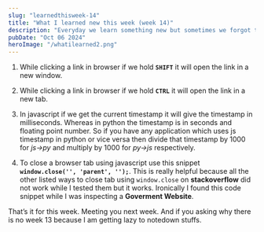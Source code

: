 ```yaml
---
slug: "learnedthisweek-14"
title: "What I learned new this week (week 14)"
description: "Everyday we learn something new but sometimes we forgot that because did not note that down. Specially I do, so I started to write down a small brief about everything I learned. And decided to share that with everyone on weekly basis so that others might learn something new."
pubDate: "Oct 06 2024"
heroImage: "/whatilearned2.png"
---
```




1. While clicking a link in browser if we hold **`SHIFT`** it will open the link in a new window.

2. While clicking a link in browser if we hold **`CTRL`** it will open the link in a new tab.

3. In javascript if we get the current timestamp it will give the timestamp in milliseconds.
Whereas in python the timestamp is in seconds and floating point number.
So if you have any application which uses js timestamp in python or vice versa then divide that timestamp by 1000 for *js->py* and multiply by 1000 for *py->js* respectively.

4. To close a browser tab using javascript use this snippet **`window.close('', 'parent', '');`**. 
This is really helpful because all the other listed ways to close tab using `window.close` on **stackoverflow** did not work while I tested them
but it works.
Ironically I found this code snippet while I was inspecting a **Goverment Website**.

That’s it for this week. Meeting you next week.
And if you asking why there is no week 13 because I am getting lazy to notedown stuffs.
